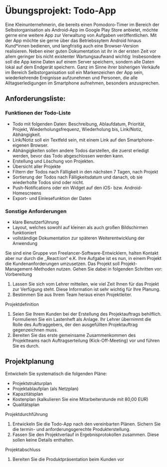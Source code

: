 # Übungsprojekt: Todo-App

Eine Kleinunternehmerin, die bereits einen Pomodoro-Timer im Bereich der Selbstorganisation als Android-App im Google Play Store anbietet, möchte gerne eine weitere App zur Verwaltung von Aufgaben veröffentlichen. Mit der App möchte sie gerne über das Betriebssytem Android hinaus Kund*innen bedienen, und langfristig auch eine Browser-Version realisieren.
Neben einer guten Dokumentation ist ihr in der ersten Zeit vor allem geringer bis nicht existenter Wartungsaufwand wichtig: Insbesondere soll die App keine Daten auf einem Server speichern, sondern alle Daten lokal auf dem Endgerät speichern.
Ganz im Sinne ihrer bisherigen Verkäufe im Bereich Selbstorganisation soll ein Markenzeichen der App sein, wiederkehrende Ereignisse aufzunehmen und Personen, die alle Alltagserledigungen im Smartphone aufnehmen, besonders anzusprechen.

## Anforderungsliste:

### Funktionen der Todo-Liste 
- Todo mit folgenden Daten: Beschreibung, Ablaufdatum, Priorität, Projekt, Wiederholungsfrequenz, Wiederholung bis, Link/Notiz, Abhängigkeit.
- Link/Notiz soll ein Textfeld sein, mit einem Link auf den Smartphone-eigenen Browser.
- Abhängigkeiten sollen andere Todos darstellen, die zuerst erledigt werden, bevor das Todo abgeschlossen werden kann.
- Erstellung und Löschung von Projekten.
- Übersicht aller Projekte
- Filtern der Todos nach Fälligkeit in den nächsten 7 Tagen, nach Projekt
- Sortierung der Todos nach Fälligkeitsdatum und danach, ob sie wiederholte Todos sind oder nicht.
- Push-Notifications oder ein Widget auf den iOS- bzw. Android-Homescreens
- Export- und Einlesefunktion der Daten

### Sonstige Anforderungen
- klare Benutzerführung
- Layout, welches sowohl auf kleinen als auch großen Bildschirmen funktioniert
- vollständige Dokumentation zur späteren Weiterentwicklung der Anwendung
 
Sie sind eine Gruppe von Freelancer-Software-Entwicklern, halten Kontakt aber nur durch die ,,React:ion“ e.K. Ihre Aufgabe ist es nun, in einem Projekt die Kundenanforderungen umzusetzen. Das Projekt soll Projekt-Management-Methoden nutzen. Gehen Sie dabei in folgenden Schritten vor:
Vorbereitung
1.	Lassen Sie sich vom Lehrer mitteilen, wie viel Zeit Ihnen für das Projekt zur Verfügung steht. Diese Information ist sehr wichtig für Ihre Planung.
2.	Bestimmen Sie aus Ihrem Team heraus einen Projektleiter.

Projektdefinition
1.	Seien Sie Ihrem Kunden bei der Erstellung des Projektauftrags behilflich. Formulieren Sie ein Lastenheft als Anlage. Ihr Lehrer übernimmt die Rolle des Auftraggebers, der den ausgefüllten Projektauftrag gegenzeichnen muss.
2.	Bereiten Sie das erste gemeinsame Zusammenkommen des Projektteams nach Auftragserteilung (Kick-Off-Meeting) vor und führen Sie es durch.

## Projektplanung
Entwickeln Sie systematisch die folgenden Pläne:
- Projektstrukturplan
- Projektablaufplan (als Netzplan)
- Kapazitätsplan
- Kostenplan (kalkulieren Sie eine Mitarbeiterstunde mit 80,00 EUR)
- Qualitätsplan

Projektdurchführung
1.	Entwickeln Sie die Todo-App nach den vereinbarten Plänen. Sichern Sie die termin- und anforderungsgerechte Produkterstellung.
2.	Fassen Sie den Projektverlauf in Ergebnisprotokollen zusammen. Diese sollen keine Details enthalten.

Projektabschluss
1.	Bereiten Sie die Produktpräsentation beim Kunden vor

